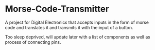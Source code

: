 # Morse-Code-Transmitter
A project for Digital Electronics that accepts inputs in the form of morse code and translates it and transmits it with the input of a button.

Too sleep deprived, will update later with a list of components as well as process of connecting pins.
